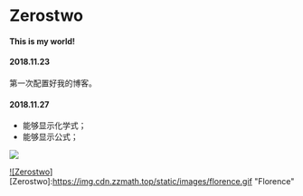 Zerostwo
===

#### This is my world!

#### 2018.11.23

第一次配置好我的博客。

#### 2018.11.27

- 能够显示化学式；
- 能够显示公式；

![](https://img.cdn.zzmath.top/static/images/florence.gif)


[![Zerostwo]](https://zerostwo.github.io/)  
[Zerostwo]:https://img.cdn.zzmath.top/static/images/florence.gif "Florence"  

